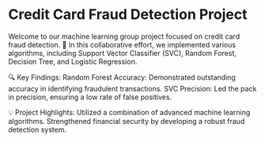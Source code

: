 # Credit Card Fraud Detection Project

Welcome to our machine learning group project focused on credit card fraud detection. 🚀 In this collaborative effort, we implemented various algorithms, including Support Vector Classifier (SVC), Random Forest, Decision Tree, and Logistic Regression.

🔍 Key Findings:
Random Forest Accuracy: Demonstrated outstanding accuracy in identifying fraudulent transactions.
SVC Precision: Led the pack in precision, ensuring a low rate of false positives.

💡 Project Highlights:
Utilized a combination of advanced machine learning algorithms.
Strengthened financial security by developing a robust fraud detection system.
